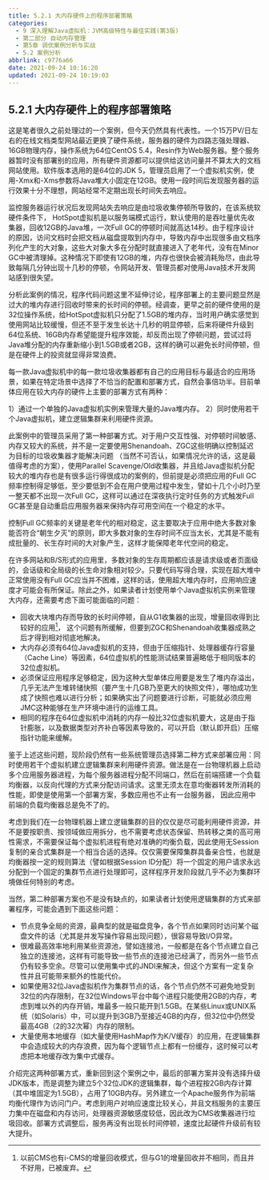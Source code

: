 ```yaml
---
title: 5.2.1 大内存硬件上的程序部署策略
categories:
  - 9 深入理解Java虛拟机：JVM高级特性与最佳实践(第3版)
  - 第二部分 自动内存管理
  - 第5章 调优案例分析与实战
  - 5.2 案例分析
abbrlink: c9776a66
date: 2021-09-24 10:16:20
updated: 2021-09-24 10:19:03
---
```

## 5.2.1 大内存硬件上的程序部署策略
这是笔者很久之前处理过的一个案例，但今天仍然具有代表性。一个15万PV/日左右的在线文档类型网站最近更换了硬件系统，服务器的硬件为四路志强处理器、16GB物理内存，操作系统为64位CentOS 5.4，Resin作为Web服务器。整个服务器暂时没有部署别的应用，所有硬件资源都可以提供给这访问量并不算太大的文档网站使用。软件版本选用的是64位的JDK 5，管理员启用了一个虚拟机实例，使用-Xmx和-Xms参数将Java堆大小固定在12GB。使用一段时间后发现服务器的运行效果十分不理想，网站经常不定期出现长时间失去响应。

监控服务器运行状况后发现网站失去响应是由垃圾收集停顿所导致的，在该系统软硬件条件下， HotSpot虚拟机是以服务端模式运行，默认使用的是吞吐量优先收集器，回收12GB的Java堆，一次Full GC的停顿时间就高达14秒。由于程序设计的原因，访问文档时会把文档从磁盘提取到内存中，导致内存中出现很多由文档序列化产生的大对象，这些大对象大多在分配时就直接进入了老年代，没有在Minor GC中被清理掉。这种情况下即使有12GB的堆，内存也很快会被消耗殆尽，由此导致每隔几分钟出现十几秒的停顿，令网站开发、管理员都对使用Java技术开发网站感到很失望。

分析此案例的情况，程序代码问题这里不延伸讨论，程序部署上的主要问题显然是过大的堆内存进行回收时带来的长时间的停顿。经调查，更早之前的硬件使用的是32位操作系统，给HotSpot虚拟机只分配了1.5GB的堆内存，当时用户确实感觉到使用网站比较缓慢，但还不至于发生长达十几秒的明显停顿，后来将硬件升级到64位系统、16GB内存希望能提升程序效能，却反而出现了停顿问题，尝试过将Java堆分配的内存重新缩小到1.5GB或者2GB，这样的确可以避免长时间停顿，但是在硬件上的投资就显得非常浪费。

每一款Java虚拟机中的每一款垃圾收集器都有自己的应用目标与最适合的应用场景，如果在特定场景中选择了不恰当的配置和部署方式，自然会事倍功半。目前单体应用在较大内存的硬件上主要的部署方式有两种：

1）通过一个单独的Java虚拟机实例来管理大量的Java堆内存。 
2）同时使用若干个Java虚拟机，建立逻辑集群来利用硬件资源。

此案例中的管理员采用了第一种部署方式。对于用户交互性强、对停顿时间敏感、内存又较大的系统，并不是一定要使用Shenandoah、ZGC这些明确以控制延迟为目标的垃圾收集器才能解决问题 （当然不可否认，如果情况允许的话，这是最值得考虑的方案），使用Parallel Scavenge/Old收集器，并且给Java虚拟机分配较大的堆内存也是有很多运行得很成功的案例的，但前提是必须把应用的Full GC 频率控制得足够低，至少要低到不会在用户使用过程中发生，譬如十几个小时乃至一整天都不出现一次Full GC，这样可以通过在深夜执行定时任务的方式触发Full GC甚至是自动重启应用服务器来保持内存可用空间在一个稳定的水平。

控制Full GC频率的关键是老年代的相对稳定，这主要取决于应用中绝大多数对象能否符合“朝生夕灭”的原则，即大多数对象的生存时间不应当太长，尤其是不能有成批量的、长生存时间的大对象产生，这样才能保障老年代空间的稳定。

在许多网站和B/S形式的应用里，多数对象的生存周期都应该是请求级或者页面级的，会话级和全局级的长生命对象相对较少。只要代码写得合理，实现在超大堆中正常使用没有Full GC应当并不困难，这样的话，使用超大堆内存时，应用响应速度才可能会有所保证。除此之外，如果读者计划使用单个Java虚拟机实例来管理大内存，还需要考虑下面可能面临的问题：
- 回收大块堆内存而导致的长时间停顿，自从G1收集器的出现，增量回收得到比较好的应用[^1]， 这个问题有所缓解，但要到ZGC和Shenandoah收集器成熟之后才得到相对彻底地解决。
- 大内存必须有64位Java虚拟机的支持，但由于压缩指针、处理器缓存行容量（Cache Line）等因素，64位虚拟机的性能测试结果普遍略低于相同版本的32位虚拟机。
- 必须保证应用程序足够稳定，因为这种大型单体应用要是发生了堆内存溢出，几乎无法产生堆转储快照（要产生十几GB乃至更大的快照文件），哪怕成功生成了快照也难以进行分析；如果确实出了问题要进行诊断，可能就必须应用JMC这种能够在生产环境中进行的运维工具。
- 相同的程序在64位虚拟机中消耗的内存一般比32位虚拟机要大，这是由于指针膨胀，以及数据类型对齐补白等因素导致的，可以开启（默认即开启）压缩指针功能来缓解。

鉴于上述这些问题，现阶段仍然有一些系统管理员选择第二种方式来部署应用：同时使用若干个虚拟机建立逻辑集群来利用硬件资源。做法是在一台物理机器上启动多个应用服务器进程，为每个服务器进程分配不同端口，然后在前端搭建一个负载均衡器，以反向代理的方式来分配访问请求。这里无须太在意均衡器转发所消耗的性能，即使是使用第一个部署方案，多数应用也不止有一台服务器， 因此应用中前端的负载均衡器总是免不了的。

考虑到我们在一台物理机器上建立逻辑集群的目的仅仅是尽可能利用硬件资源，并不是要按职责、按领域做应用拆分，也不需要考虑状态保留、热转移之类的高可用性需求，不需要保证每个虚拟机进程有绝对准确的均衡负载，因此使用无Session复制的亲合式集群是一个相当合适的选择。仅仅需要保障集群具备亲合性，也就是均衡器按一定的规则算法（譬如根据Session ID分配）将一个固定的用户请求永远分配到一个固定的集群节点进行处理即可，这样程序开发阶段就几乎不必为集群环境做任何特别的考虑。

当然，第二种部署方案也不是没有缺点的，如果读者计划使用逻辑集群的方式来部署程序，可能会遇到下面这些问题：
- 节点竞争全局的资源，最典型的就是磁盘竞争，各个节点如果同时访问某个磁盘文件的话（尤其是并发写操作容易出现问题），很容易导致I/O异常。
- 很难最高效率地利用某些资源池，譬如连接池，一般都是在各个节点建立自己独立的连接池，这样有可能导致一些节点的连接池已经满了，而另外一些节点仍有较多空余。尽管可以使用集中式的JNDI来解决，但这个方案有一定复杂性并且可能带来额外的性能代价。
- 如果使用32位Java虚拟机作为集群节点的话，各个节点仍然不可避免地受到32位的内存限制，在32位Windows平台中每个进程只能使用2GB的内存，考虑到堆以外的内存开销，堆最多一般只能开到1.5GB。在某些Linux或UNIX系统（如Solaris）中，可以提升到3GB乃至接近4GB的内存，但32位中仍然受最高4GB（2的32次幂）内存的限制。
- 大量使用本地缓存（如大量使用HashMap作为K/V缓存）的应用，在逻辑集群中会造成较大的内存浪费，因为每个逻辑节点上都有一份缓存，这时候可以考虑把本地缓存改为集中式缓存。

介绍完这两种部署方式，重新回到这个案例之中，最后的部署方案并没有选择升级JDK版本，而是调整为建立5个32位JDK的逻辑集群，每个进程按2GB内存计算（其中堆固定为1.5GB），占用了10GB内存。另外建立一个Apache服务作为前端均衡代理作为访问门户。考虑到用户对响应速度比较关心，并且文档服务的主要压力集中在磁盘和内存访问，处理器资源敏感度较低，因此改为CMS收集器进行垃圾回收。部署方式调整后，服务再没有出现长时间停顿，速度比起硬件升级前有较大提升。


[^1]: 以前CMS也有i-CMS的增量回收模式，但与G1的增量回收并不相同，而且并不好用，已被废弃。
